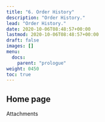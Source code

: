 ```yaml
---
title: "6. Order History"
description: "Order History."
lead: "Order History."
date: 2020-10-06T08:48:57+00:00
lastmod: 2020-10-06T08:48:57+00:00
draft: false
images: []
menu:
  docs:
    parent: "prologue"
weight: 0450
toc: true
---
```


## Home page

Attachments